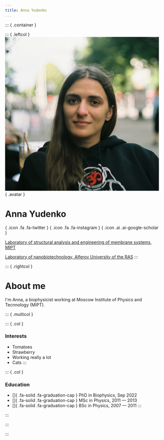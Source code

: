 ```yaml
---
title: Anna Yudenko
...
```


::: { .container }

::: { .leftcol }
![](profile.jpg){ .avatar }

# Anna Yudenko

[](https://twitter.com/Aynya5){             .icon .fa .fa-twitter }
[](https://www.instagram.com/ann_yudenko/){ .icon .fa .fa-instagram }
[](https://scholar.google.com/citations?user=OJ8lAXcAAAAJ&hl=en&oi=ao){ .icon .ai .ai-google-scholar }

[Laboratory of structural analysis and engineering of membrane systems, MIPT](https://cmm-mipt.ru/gushchin-lab/)

[Laboratory of nanobiotechnology, Alferov University of the RAS](https://spbau.ru/)
:::

::: { .rightcol }

# About me

I'm Anna, a biophysicist working at Moscow Institute of Physics and Tecnnology (MIPT).

::: { .multicol }

::: { .col }
### Interests
- Tomatoes
- Strawberry
- Working really a lot
- Cats
:::

::: { .col }
### Education
- []{ .fa-solid .fa-graduation-cap } PhD in Biophysics, Sep 2022
- []{ .fa-solid .fa-graduation-cap } MSc in Physics, 2011 — 2013
- []{ .fa-solid .fa-graduation-cap } BSc in Physics, 2007 — 2011
:::

:::

:::

:::
